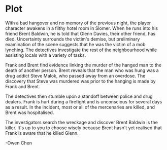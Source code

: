 # Plot

With a bad hangover and no memory of the previous night, the player character awakens in a filthy hotel room in Slomer. When he runs into his friend Brent Baldwin, he is told that Glenn Davies, their other friend, has died. Uncertainty surrounds the victim's demise, but preliminary examination of the scene suggests that he was the victim of a mob lynching. The detectives investigate the rest of the neighbourhood while assisting locals with a variety of tasks.

Frank and Brent find evidence linking the murder of the hanged man to the death of another person. Brent reveals that the man who was hung was a drug addict Steve Malok, who passed away from an overdose.
The discovery that Steve was murdered was prior to the hanging is made by Frank and Brent.

The detectives then stumble upon a standoff between police and drug dealers. Frank is hurt during a firefight and is unconscious for several days as a result. In the incident, most or all of the mercenaries are killed, and Brent was hospitalised.

The investigators search the wreckage and discover Brent Baldwin is the killer. It's up to you to choose wisely because Brent hasn't yet realised that Frank is aware that he killed Glenn.

-Owen Chen